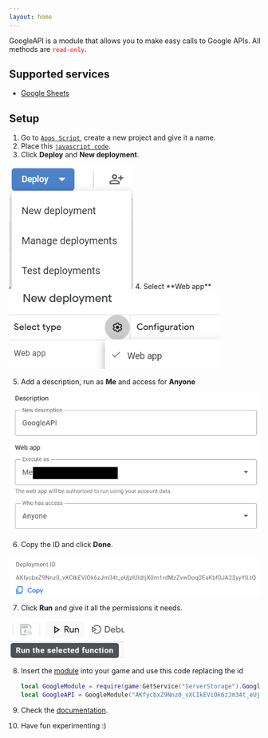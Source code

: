 ```yaml
---
layout: home
---
```

GoogleAPI is a module that allows you to make easy calls to Google APIs.
All methods are <code style="color: red;">read-only</code>.

## Supported services
* [Google Sheets](./Objects/GoogleSheets.md)

## Setup
1. Go to [`Apps Script`](https://script.google.com/home), create a new project and give it a name.
2. Place this [`javascript code`]().
3. Click **Deploy** and **New deployment**.
<img src="./images/Deploy.png" style="margin: 0" />
4. Select **Web app**
 <img src="./images/Type.png" style="margin: 0" />

5. Add a description, run as **Me** and access for **Anyone**
<img src="./images/Data.png" style="margin: 0" />

6. Copy the ID and click **Done**.
<img src="./images/example.png" style="margin: 0" />

7. Click **Run** and give it all the permissions it needs.
<img src="./images/run.png" style="margin: 0" />

8. Insert the [module]() into your game and use this code replacing the id
    ```lua
    local GoogleModule = require(game:GetService("ServerStorage").GoogleAPI) -- path to module
    local GoogleAPI = GoogleModule("AKfycbxZ9Nnz0_vXCIkEViOk6zJm34t_eUjzlUIdtjX0m1rdMzZvwDoq0EaKbf0JA23yyYlLtQ")
    ```

9. Check the [documentation](./Objects/GoogleAPI.md).

10. Have fun experimenting :)
